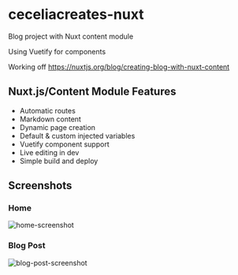 # ceceliacreates-nuxt

Blog project with Nuxt content module

Using Vuetify for components

Working off https://nuxtjs.org/blog/creating-blog-with-nuxt-content

## Nuxt.js/Content Module Features

- Automatic routes
- Markdown content
- Dynamic page creation
- Default & custom injected variables
- Vuetify component support
- Live editing in dev
- Simple build and deploy

## Screenshots

### Home

![home-screenshot](https://github.com/ceceliacreates/ceceliacreates-nuxt/blob/main/assets/images/screenshot.PNG?raw=true)

### Blog Post

![blog-post-screenshot](https://github.com/ceceliacreates/ceceliacreates-nuxt/blob/main/assets/images/blog-screenshot.PNG?raw=true)
